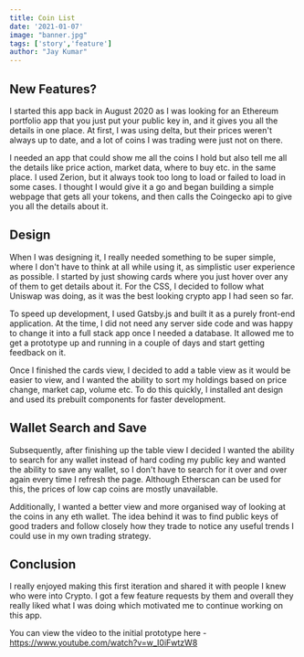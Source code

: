 ```yaml
---
title: Coin List
date: '2021-01-07'
image: "banner.jpg"
tags: ['story','feature']
author: "Jay Kumar"
---
```


New Features?
-----------

I started this app back in August 2020 as I was looking for an Ethereum portfolio app that you just put your public key in, and it gives you all the details in one place.
At first, I was using delta, but their prices weren't always up to date, and a lot of coins I was trading were just not on there.

I needed an app that could show me all the coins I hold but also tell me all the details like price action, market data, where to buy etc. in the same place. I used Zerion, but it always took too long to load or failed to load in some cases.
I thought I would give it a go and began building a simple webpage that gets all your tokens, and then calls the Coingecko api to give you all the details about it.

Design
-----------

When I was designing it, I really needed something to be super simple, where I don't have to think at all while using it, as simplistic user experience as possible.
I started by just showing cards where you just hover over any of them to get details about it. For the CSS, I decided to follow what Uniswap was doing, as it was the best looking crypto app I had seen so far.

To speed up development, I used Gatsby.js and built it as a purely front-end application.
At the time, I did not need any server side code and was happy to change it into a full stack app once I needed a database.
It allowed me to get a prototype up and running in a couple of days and start getting feedback on it.

Once I finished the cards view, I decided to add a table view as it would be easier to view, and I wanted the ability to sort my holdings based on price change, market cap, volume etc.
To do this quickly, I installed ant design and used its prebuilt components for faster development.

Wallet Search and Save
---------------------------

Subsequently, after finishing up the table view I decided I wanted the ability to search for any wallet instead of hard coding my public key and wanted the ability to save any wallet, 
so I don't have to search for it over and over again every time I refresh the page.
Although Etherscan can be used for this, the prices of low cap coins are mostly unavailable. 

Additionally, I wanted a better view and more organised way of looking at the coins in any eth wallet.
The idea behind it was to find public keys of good traders and follow closely how they trade to notice any useful trends I could use in my own trading strategy.


Conclusion
-------------

I really enjoyed making this first iteration and shared it with people I knew who were into Crypto.
I got a few feature requests by them and overall they really liked what I was doing which motivated me to continue working on this app.

You can view the video to the initial prototype here - https://www.youtube.com/watch?v=w_I0iFwtzW8 